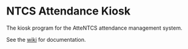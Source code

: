 # NTCS Attendance Kiosk
 The kiosk program for the AtteNTCS attendance management system.

See the [wiki](https://github.com/NorthTorontoChristianSchool/NTCS-Attendance-Kiosk/wiki) for documentation.
